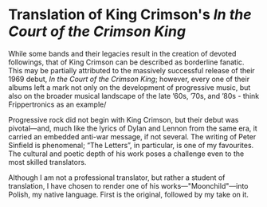 # Translation of King Crimson's _In the Court of the Crimson King_

While some bands and their legacies result in the creation of devoted followings, that of King Crimson can be described as borderline fanatic. This may be partially attributed to the massively successful release of their 1969 debut, _In the Court of the Crimson King_; however, every one of their albums left a mark not only on the development of progressive music, but also on the broader musical landscape of the late ’60s, ’70s, and ’80s - think Frippertronics as an example/

Progressive rock did not begin with King Crimson, but their debut was pivotal—and, much like the lyrics of Dylan and Lennon from the same era, it carried an embedded anti-war message, if not several. The writing of Peter Sinfield is phenomenal; “The Letters”, in particular, is one of my favourites. The cultural and poetic depth of his work poses a challenge even to the most skilled translators.

Although I am not a professional translator, but rather a student of translation, I have chosen to render one of his works—"Moonchild"—into Polish, my native language. First is the original, followed by my take on it.


